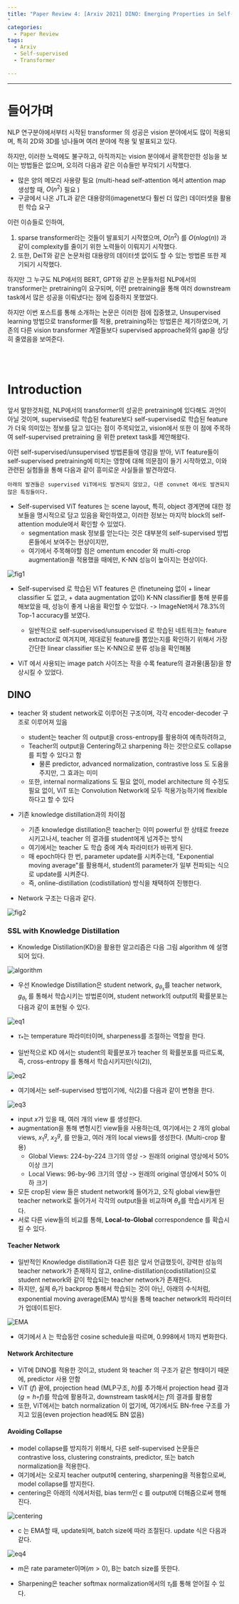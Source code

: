 ```yaml
---
title: "Paper Review 4: [Arxiv 2021] DINO: Emerging Properties in Self-Supervised Vision Transformers
"
categories:
  - Paper Review
tags:
  - Arxiv
  - Self-supervised
  - Transformer
  
---
```


---

# 들어가며

NLP 연구분야에서부터 시작된 transformer 의 성공은 vision 분야에서도 많이 적용되며, 특히 2D와 3D를 넘나들며 여러 분야에 적용 및 발표되고 있다.

하지만, 이러한 노력에도 불구하고, 아직까지는 vision 분야에서 괄목한만한 성능을 보이는 방법들은 없으며, 오히려 다음과 같은 이슈들만 부각되기 시작했다.

- 많은 양의 메모리 사용량 필요 (multi-head self-attention 에서 attention map 생성할 때, $O(n^2)$ 필요 )
- 구글에서 나온 JTL과 같은 대용량의(imagenet보다 훨씬 더 많은) 데이터셋을 활용힌 학습 요구

이런 이슈들로 인하여,

1. sparse transformer라는 것들이 발표되기 시작했으며, $O(n^2)$ 를 $O(n log(n))$ 과 같이 complexity를 줄이기 위한 노력들이 이뤄지기 시작했다.
2. 또한, DeiT와 같은 논문처럼 대용량의 데이터셋 없이도 할 수 있는 방법론 또한 제기되기 시작했다.

하지만 그 누구도 NLP에서의 BERT, GPT와 같은 논문들처럼 NLP에서의 transformer는 pretraining이 요구되며, 이런 pretraining을 통해 여러 downstream task에서 많은 성공을 이뤄냈다는 점에 집중하지 못했었다.

하지만 이번 포스트를 통해 소개하는 논문은 이러한 점에 집중했고, Unsupervised learning 방법으로 transformer를 적용, pretraining하는 방법론은 제기하였으며, 기존의 다른 vision transformer 계열들보다 supervised approache와의 gap을 상당히 줄였음을 보여준다.

<br>
<br>

# Introduction

앞서 말한것처럼, NLP에서의 transformer의 성공은 pretraining에 있다해도 과언이 아닐 것이며, supervised로 학습된 feature보다 self-supervised로 학습된 feature가 더욱 의미있는 정보를 담고 있다는 점이 주목되었고, vision에서 또한 이 점에 주목하여 self-supervised pretraining 을 위한 pretext task를 제안해왔다.

이런 self-supervised/unsupervised 방법론들에 영감을 받아, ViT feature들이 self-supervised pretraining에 미치는 영향에 대해 의문점이 들기 시작하였고, 이와 관련된 실험들을 통해 다음과 같이 흥미로운 사실들을 발견하였다.

```
아래의 발견들은 supervised ViT에서도 발견되지 않았고, 다른 convnet 에서도 발견되지 않은 특징들이다.
```

- Self-supervised ViT features 는 scene layout, 특히, object 경계면에 대한 정보들을 명시적으로 담고 있음을 확인하였고, 이러한 정보는 마지막 block의 self-attention module에서 확인할 수 있었다.
  - segmentation mask 정보를 얻는다는 것은 대부분의 self-supervised 방법론들에서 보여주는 현상이지만,
  - 여기에서 주목해야할 점은 omentum encoder 와 multi-crop augmentation을 적용했을 때에만, K-NN 성능이 높아지는 현상이다.

![fig1](/assets/images/2021-05-11-DINOselftransformer-Arxiv21/fig1.png)

- Self-supervised 로 학습된 ViT features 은 (finetuneing 없이 + linear classifier 도 없고, + data augmentation 없이) K-NN classifier를 통해 분류를 해보았을 때, 성능이 좋게 나옴을 확인할 수 있었다. -> ImageNet에서 78.3%의 Top-1 accuracy를 보였다.
  - 일반적으로 self-supervised/unsupervised 로 학습된 네트워크는 feature extractor로 여겨지며, 제대로된 feature를 뽑았는지를 확인하기 위해서 가장 간단한 linear classifier 또는 K-NN으로 분류 성능을 확인해봄

- ViT 에서 사용되는 image patch 사이즈는 작을 수록 feature의 결과물(품질)을 향상시킬 수 있었다.

## DINO

- teacher 와 student network로 이루어진 구조이며, 각각 encoder-decoder 구조로 이루어져 있음
  - student는 teacher 의 output을 cross-entropy를 활용하여 예측하려하고,
  - Teacher의 output을 Centering하고 sharpening 하는 것만으로도 collapse를 피할 수 있다고 함
    - 물론 predictor, advanced normalization, contrastive loss 도 도움을 주지만, 그 효과는 미미
  - 또한, internal normalizations 도 필요 없이, model architecture 의 수정도 필요 없이, ViT 또는 Convolution Network에 모두 적용가능하기에 flexible하다고 할 수 있다

- 기존 knowledge distillation과의 차이점
  - 기존 knowledge distillation은 teacher는 이미 powerful 한 상태로 freeze 시키고나서, teacher 의 결과를 student에게 넘겨주는 방식
  - 여기에서는 teacher 도 학습 중에 계속 파라미터가 바뀌게 된다.
  - 매 epoch마다 한 번, parameter update를 시켜주는데, "Exponential moving average"를 활용해서, student의 parameter가 일부 전파되는 식으로 update를 시켜준다.
  - 즉, online-distillation (codistillation) 방식을 채택하여 진행한다.

- Network 구조는 다음과 같다.

![fig2](/assets/images/2021-05-11-DINOselftransformer-Arxiv21/fig2.png)

### SSL with Knowledge Distillation

- Knowledge Distillation(KD)을 활용한 알고리즘은 다음 그림 algorithm 에 설명되어 있다.

![algorithm](/assets/images/2021-05-11-DINOselftransformer-Arxiv21/algo1.png)

- 우선 Knowledge Distillation은 student network, $g_{\theta_s}$를 teacher network, $g_{\theta_t}$ 를 통해서 학습시키는 방법론이며, student network의 output의 확률분포는 다음과 같이 표현될 수 있다.

![eq1](/assets/images/2021-05-11-DINOselftransformer-Arxiv21/eq1.png)

- $\tau_*$는 temperature 파라미터이며, sharpeness를 조절하는 역할을 한다.

- 일반적으로 KD 에서는 student의 확률분포가 teacher 의 확률분포를 따르도록, 즉, cross-entropy 를 통해서 학습시키지만(식(2)),

![eq2](/assets/images/2021-05-11-DINOselftransformer-Arxiv21/eq2.png)

- 여기에서는 self-supervised 방법이기에, 식(2)를 다음과 같이 변형을 한다.

![eq3](/assets/images/2021-05-11-DINOselftransformer-Arxiv21/eq3.png)

- input $x$가 있을 때, 여러 개의 view 를 생성한다.
- augmentation을 통해 변형시킨 view들을 사용하는데, 여기에서는 2 개의 global views, $x^g_1$, $x^g_2$, 를 만들고, 여러 개의 local views를 생성한다. (Multi-crop 활용)
  * Global Views: 224-by-224 크기의 영상 -> 원래의 original 영상에서 50% 이상 크기
  * Local Views: 96-by-96 크기의 영상 -> 원래의 original 영상에서 50% 이하 크기
- 모든 crop된 view 들은 student network에 들어가고, 오직 global view들만 teacher network로 들어가서 각각의 output들을 비교하며 $\theta_s$를 학습시키게 된다.
- 서로 다른 view들의 비교를 통해, **Local-to-Global** correspondence 를 확습시킬 수 있다.

#### **Teacher Network**
- 일반적인 Knowledge distillation과 다른 점은 앞서 언급했듯이, 강력한 성능의 teacher network가 존재하지 않고, online-distillation(codistillation)으로 student network와 같이 학습되는 teacher network가 존재한다.
- 하지만, 실제 $\theta_t$가 backprop 통해서 학습되는 것이 아닌, 아래의 수식처럼, exponential moving average(EMA) 방식을 통해 teacher network의 파라미터가 업데이트된다.

![EMA](/assets/images/2021-05-11-DINOselftransformer-Arxiv21/EMA.png)

- 여기에서 $\lambda$ 는 학습동안 cosine schedule을 따르며, 0.998에서 1까지 변화한다.

#### **Network Architecture**
- ViT에 DINO를 적용한 것이고, student 와 teacher 의 구조가 같은 형태이기 때문에, predictor 사용 안함
- ViT ($f$) 끝에, projection head (MLP구조, $h$)를 추가해서 projection head 결과($g=h◦f$)를 학습에 활용하고, downstream task에서는 $f$의 결과를 활용함
- 또한, ViT에서는 batch normalization 이 없기에, 여기에서도 BN-free 구조를 가지고 있음(even projection head에도 BN 없음)

#### **Avoiding Collapse**
- model collapse를 방지하기 위해서, 다른 self-supervised 논문들은 contrastive loss, clustering constraints, predictor, 또는 batch normalization을 적용한다.
- 여기에서는 오로지 teacher output에 centering, sharpening을 적용함으로써, model collapse를 방지한다.
- centering은 아래의 식에서처럼, bias term인 c 를 output에 더해줌으로써 행해진다. 

![centering](/assets/images/2021-05-11-DINOselftransformer-Arxiv21/centering.png)

- c 는 EMA할 때, update되며, batch size에 따라 조절된다. update 식은 다음과 같다.

![eq4](/assets/images/2021-05-11-DINOselftransformer-Arxiv21/eq4.png)

- m은 rate parameter이며($m>0$), B는 batch size를 뜻한다.

- Sharpening은 teacher softmax normalization에서의 $\tau_t$를 통해 얻어질 수 있다.
